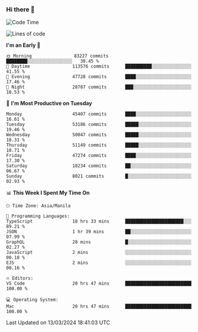### Hi there 👋

<!--START_SECTION:waka-->
![Code Time](http://img.shields.io/badge/Code%20Time-4%2C954%20hrs%2034%20mins-blue)

![Lines of code](https://img.shields.io/badge/From%20Hello%20World%20I%27ve%20Written-118.3%20million%20lines%20of%20code-blue)

**I'm an Early 🐤** 

```text
🌞 Morning                83227 commits       ████████░░░░░░░░░░░░░░░░░   30.45 % 
🌆 Daytime                113576 commits      ██████████░░░░░░░░░░░░░░░   41.55 % 
🌃 Evening                47728 commits       ████░░░░░░░░░░░░░░░░░░░░░   17.46 % 
🌙 Night                  28787 commits       ███░░░░░░░░░░░░░░░░░░░░░░   10.53 % 
```
📅 **I'm Most Productive on Tuesday** 

```text
Monday                   45407 commits       ████░░░░░░░░░░░░░░░░░░░░░   16.61 % 
Tuesday                  53186 commits       █████░░░░░░░░░░░░░░░░░░░░   19.46 % 
Wednesday                50047 commits       █████░░░░░░░░░░░░░░░░░░░░   18.31 % 
Thursday                 51149 commits       █████░░░░░░░░░░░░░░░░░░░░   18.71 % 
Friday                   47274 commits       ████░░░░░░░░░░░░░░░░░░░░░   17.30 % 
Saturday                 18234 commits       ██░░░░░░░░░░░░░░░░░░░░░░░   06.67 % 
Sunday                   8021 commits        █░░░░░░░░░░░░░░░░░░░░░░░░   02.93 % 
```


📊 **This Week I Spent My Time On** 

```text
🕑︎ Time Zone: Asia/Manila

💬 Programming Languages: 
TypeScript               18 hrs 33 mins      ██████████████████████░░░   89.21 % 
JSON                     1 hr 39 mins        ██░░░░░░░░░░░░░░░░░░░░░░░   07.99 % 
GraphQL                  28 mins             █░░░░░░░░░░░░░░░░░░░░░░░░   02.27 % 
JavaScript               2 mins              ░░░░░░░░░░░░░░░░░░░░░░░░░   00.18 % 
EJS                      2 mins              ░░░░░░░░░░░░░░░░░░░░░░░░░   00.16 % 

🔥 Editors: 
VS Code                  20 hrs 47 mins      █████████████████████████   100.00 % 

💻 Operating System: 
Mac                      20 hrs 47 mins      █████████████████████████   100.00 % 
```


 Last Updated on 13/03/2024 18:41:03 UTC
<!--END_SECTION:waka-->


<!--
**rad182/rad182** is a ✨ _special_ ✨ repository because its `README.md` (this file) appears on your GitHub profile.

Here are some ideas to get you started:

- 🔭 I’m currently working on ...
- 🌱 I’m currently learning ...
- 👯 I’m looking to collaborate on ...
- 🤔 I’m looking for help with ...
- 💬 Ask me about ...
- 📫 How to reach me: ...
- 😄 Pronouns: ...
- ⚡ Fun fact: ...
-->
